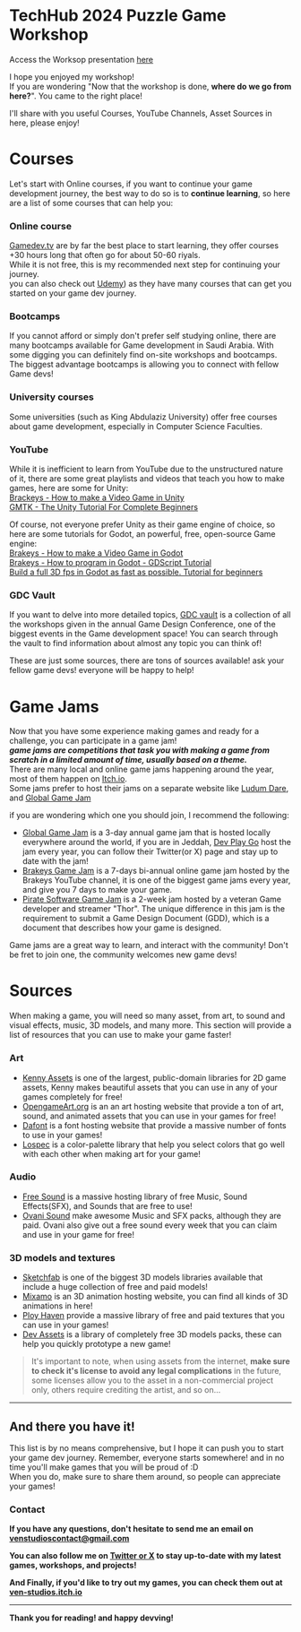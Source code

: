 # TechHub 2024 Puzzle Game Workshop

Access the Worksop presentation [here](https://www.canva.com/design/DAGPcPYbmho/1Rc6hCmdCoISZNFJ8j34zw/edit?utm_content=DAGPcPYbmho&utm_campaign=designshare&utm_medium=link2&utm_source=sharebutton)

I hope you enjoyed my workshop!  
If you are wondering "Now that the workshop is done, **where do we go from here?**". You came to the right place!

I'll share with you useful Courses, YouTube Channels, Asset Sources in here, please enjoy!

# Courses

Let's start with Online courses, if you want to continue your game development journey, the best way to do so is to **continue learning**, so here are a list of some courses that can help you:

### Online course

[Gamedev.tv](https://www.gamedev.tv/) are by far the best place to start learning, they offer courses +30 hours long that often go for about 50-60 riyals.  
While it is not free, this is my recommended next step for continuing your journey.  
you can also check out [Udemy](https://www.udemy.com/courses/search/?src=ukw&q=Game+Development)) as they have many courses that can get you started on your game dev journey.

### Bootcamps

If you cannot afford or simply don't prefer self studying online, there are many bootcamps available for Game development in Saudi Arabia. With some digging you can definitely find on-site workshops and bootcamps.  
The biggest advantage bootcamps is allowing you to connect with fellow Game devs!

### University courses

Some universities (such as King Abdulaziz University) offer free courses about game development, especially in Computer Science Faculties.

### YouTube

While it is inefficient to learn from YouTube due to the unstructured nature of it, there are some great playlists and videos that teach you how to make games, here are some for Unity:  
[Brackeys - How to make a Video Game in Unity](https://www.youtube.com/playlist?list=PLPV2KyIb3jR53Jce9hP7G5xC4O9AgnOuL)  
[GMTK - The Unity Tutorial For Complete Beginners](https://youtu.be/XtQMytORBmM?si=Zk-EpHk7opqCZKii)

Of course, not everyone prefer Unity as their game engine of choice, so here are some tutorials for Godot, an powerful, free, open-source Game engine:  
[Brakeys - How to make a Video Game in Godot](https://www.youtube.com/watch?v=LOhfqjmasi0)  
[Brakeys - How to program in Godot - GDScript Tutorial](https://www.youtube.com/watch?v=e1zJS31tr88&t=131s)  
[Build a full 3D fps in Godot as fast as possible. Tutorial for beginners](https://www.youtube.com/watch?v=fqvNNQQPPS8&t=812s)

### GDC Vault

If you want to delve into more detailed topics, [GDC vault](https://gdcvault.com) is a collection of all the workshops given in the annual Game Design Conference, one of the biggest events in the Game development space! You can search through the vault to find information about almost any topic you can think of!

These are just some sources, there are tons of sources available! ask your fellow game devs! everyone will be happy to help!

# Game Jams

Now that you have some experience making games and ready for a challenge, you can participate in a game jam!  
***game jams are competitions that task you with making a game from scratch in a limited amount of time, usually based on a theme.***  
There are many local and online game jams happening around the year, most of them happen on [Itch.io](https://itch.io/jams).  
Some jams prefer to host their jams on a separate website like [Ludum Dare](https://ldjam.com/), and [Global Game Jam](https://globalgamejam.org/)

if you are wondering which one you should join, I recommend the following:

- [Global Game Jam](https://globalgamejam.org/) is a 3-day annual game jam that is hosted locally everywhere around the world, if you are in Jeddah, [Dev Play Go](https://x.com/DevPlayGo) host the jam every year, you can follow their Twitter(or X) page and stay up to date with the jam!
- [Brakeys Game Jam](https://itch.io/jam/brackeys-12) is a 7-days bi-annual online game jam hosted by the Brakeys YouTube channel, it is one of the biggest game jams every year, and give you 7 days to make your game.
- [Pirate Software Game Jam](https://itch.io/jam/pirate) is a 2-week jam hosted by a veteran Game developer and streamer "Thor". The unique difference in this jam is the requirement to submit a Game Design Document (GDD), which is a document that describes how your game is designed.

Game jams are a great way to learn, and interact with the community! Don't be fret to join one, the community welcomes new game devs!

# Sources

When making a game, you will need so many asset, from art, to sound and visual effects, music, 3D models, and many more. This section will provide a list of resources that you can use to make your game faster!

### Art

- [Kenny Assets](https://kenney.nl) is one of the largest, public-domain libraries for 2D game assets, Kenny makes beautiful assets that you can use in any of your games completely for free!
- [OpengameArt.org](https://opengameart.org) is an an art hosting website that provide a ton of art, sound, and animated assets that you can use in your games for free!
- [Dafont](https://dafont.com) is a font hosting website that provide a massive number of fonts to use in your games!
- [Lospec](https://lospec.com) is a color-palette library that help you select colors that go well with each other when making art for your game!

### Audio

- [Free Sound](https://freesound.org) is a massive hosting library of free Music, Sound Effects(SFX), and Sounds that are free to use!
- [Ovani Sound](https://ovanisound.com) make awesome Music and SFX packs, although they are paid. Ovani also give out a free sound every week that you can claim and use in your game for free!

### 3D models and textures

- [Sketchfab](https://sketchfab.com) is one of the biggest 3D models libraries available that include a huge collection of free and paid models!
- [Mixamo](https://mixamo.com) is an 3D animation hosting website, you can find all kinds of 3D animations in here!
- [Ploy Haven](https://polyhaven.com) provide a massive library of free and paid textures that you can use in your games!
- [Dev Assets](https://devassets.com) is a library of completely free 3D models packs, these can help you quickly prototype a new game!

> It's important to note, when using assets from the internet, **make sure to check it's license to avoid any legal complications** in the future, some licenses allow you to the asset in a non-commercial project only, others require crediting the artist, and so on...

---
## And there you have it!

This list is by no means comprehensive, but I hope it can push you to start your game dev journey. Remember, everyone starts somewhere! and in no time you'll make games that you will be proud of :D  
When you do, make sure to share them around, so people can appreciate your games!

### Contact

**If you have any questions, don't hesitate to send me an email on venstudioscontact@gmail.com**

**You can also follow me on [Twitter or X](https://x.com/ven_omar_) to stay up-to-date with my latest games, workshops, and projects!**

**And Finally, if you'd like to try out my games, you can check them out at [ven-studios.itch.io](https://ven-studios.itch.io)**

---

**Thank you for reading! and happy devving!**
